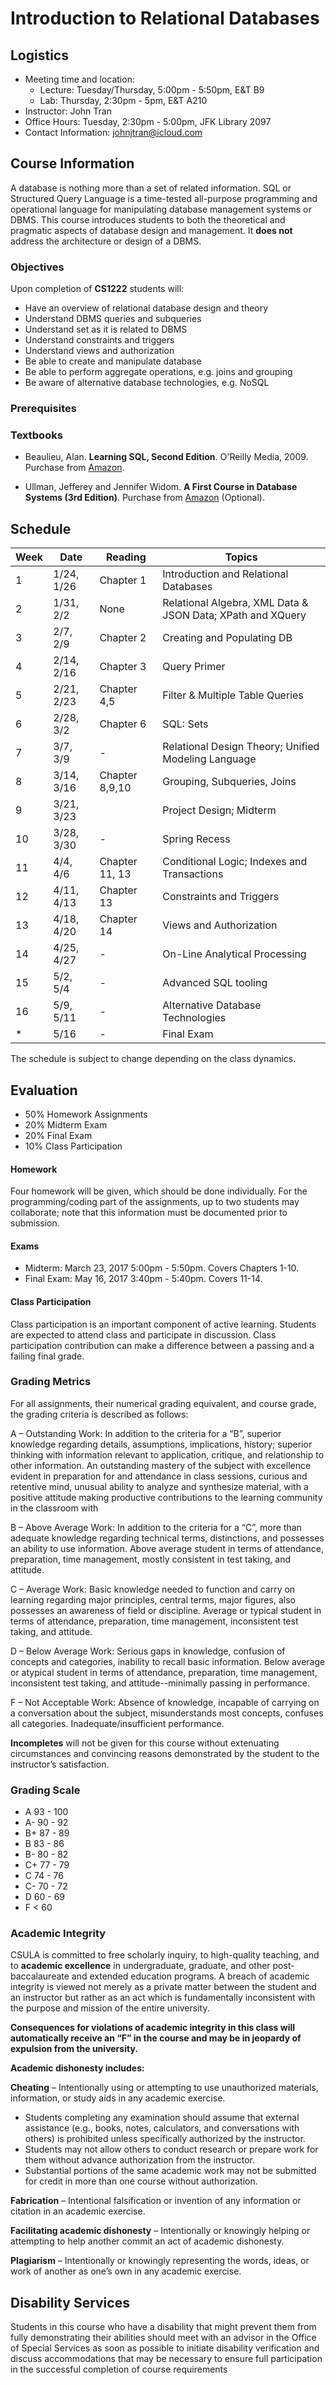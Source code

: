 # Introduction to Relational Databases

## Logistics

* Meeting time and location:
  * Lecture: Tuesday/Thursday, 5:00pm - 5:50pm, E&T B9
  * Lab: Thursday, 2:30pm - 5pm, E&T A210
* Instructor: John Tran
* Office Hours: Tuesday, 2:30pm - 5:00pm, JFK Library 2097
* Contact Information: johnjtran@icloud.com

## Course Information

A database is nothing more than a set of related information.  SQL or Structured Query Language is a time-tested all-purpose programming and operational language for manipulating database management systems or DBMS.  This course introduces students to both the theoretical and pragmatic aspects of database design and management.  It **does not** address the architecture or design of a DBMS.

### Objectives

Upon completion of **CS1222** students will:

- Have an overview of relational database design and theory
- Understand DBMS queries and subqueries
- Understand set as it is related to DBMS
- Understand constraints and triggers
- Understand views and authorization
- Be able to create and manipulate database
- Be able to perform aggregate operations, e.g. joins and grouping
- Be aware of alternative database technologies, e.g. NoSQL

### Prerequisites

### Textbooks

- Beaulieu, Alan.  **Learning SQL, Second Edition**.  O'Reilly Media, 2009.  Purchase from [Amazon](https://www.amazon.com/Learning-SQL-Master-Fundamentals/dp/0596520832).

- Ullman, Jefferey and Jennifer Widom.  **A First Course in Database Systems (3rd Edition)**.  Purchase from [Amazon](https://www.amazon.com/First-Course-Database-Systems-3rd/dp/013600637X) (Optional).

## Schedule

| Week | Date       | Reading | Topics |
| ---- | ---        | ---     | ---    |
| 1    | 1/24, 1/26 | Chapter 1 | Introduction and Relational Databases |
| 2    | 1/31, 2/2  | None | Relational Algebra, XML Data & JSON Data; XPath and XQuery |
| 3    | 2/7, 2/9   | Chapter 2 | Creating and Populating DB|
| 4    | 2/14, 2/16 | Chapter 3 | Query Primer |
| 5    | 2/21, 2/23 | Chapter 4,5 | Filter & Multiple Table Queries |
| 6    | 2/28, 3/2  | Chapter 6 | SQL: Sets |
| 7    | 3/7, 3/9   | - | Relational Design Theory; Unified Modeling Language |
| 8    | 3/14, 3/16 | Chapter 8,9,10 | Grouping, Subqueries, Joins |
| 9    | 3/21, 3/23 |  | Project Design; Midterm |
| 10   | 3/28, 3/30 | - | Spring Recess |
| 11   | 4/4, 4/6   | Chapter 11, 13 | Conditional Logic; Indexes and Transactions |
| 12   | 4/11, 4/13 | Chapter 13 | Constraints and Triggers |
| 13   | 4/18, 4/20 | Chapter 14 | Views and Authorization |
| 14   | 4/25, 4/27 | - | On-Line Analytical Processing |
| 15   | 5/2, 5/4   | - | Advanced SQL tooling |
| 16   | 5/9, 5/11  | - | Alternative Database Technologies |
| *    | 5/16       | - | Final Exam |

The schedule is subject to change depending on the class dynamics.

## Evaluation

* 50% Homework Assignments
* 20% Midterm Exam
* 20% Final Exam
* 10% Class Participation

#### Homework

Four homework will be given, which should be done individually.  For the programming/coding part of the assignments, up to two students may collaborate; note that this information must be documented prior to submission.

#### Exams

* Midterm: March 23, 2017 5:00pm - 5:50pm. Covers Chapters 1-10.
* Final Exam: May 16, 2017 3:40pm - 5:40pm. Covers 11-14.

#### Class Participation

Class participation is an important component of active learning.  Students are expected to attend class and participate in discussion.  Class participation contribution can make a difference between a passing and a failing final grade.

### Grading Metrics

For all assignments, their numerical grading equivalent, and course grade, the grading criteria is described as follows:

A – Outstanding Work: In addition to the criteria for a “B”, superior knowledge regarding details, assumptions,
implications, history; superior thinking with information relevant to application, critique, and relationship to other information. An outstanding mastery of the subject with excellence evident in preparation for and attendance in class sessions, curious and retentive mind, unusual ability to analyze and synthesize material, with a positive attitude making productive contributions to the learning community in the classroom with

B – Above Average Work: In addition to the criteria for a “C”, more than adequate knowledge regarding technical terms, distinctions, and possesses an ability to use information. Above average student in terms of attendance, preparation, time management, mostly consistent in test taking, and attitude.

C – Average Work: Basic knowledge needed to function and carry on learning regarding major principles, central terms, major figures, also possesses an awareness of field or discipline. Average or typical student in terms of attendance, preparation, time management, inconsistent test taking, and attitude.

D – Below Average Work: Serious gaps in knowledge, confusion of concepts and categories, inability to recall basic information. Below average or atypical student in terms of attendance, preparation, time management, inconsistent test taking, and attitude--minimally passing in performance.

F – Not Acceptable Work: Absence of knowledge, incapable of carrying on a conversation about the subject, misunderstands most concepts, confuses all categories. Inadequate/insufficient performance.

**Incompletes** will not be given for this course without extenuating circumstances and convincing reasons demonstrated by the student to the instructor’s satisfaction.

### Grading Scale

* A  93 - 100
* A- 90 - 92
* B+ 87 - 89
* B  83 - 86
* B- 80 - 82
* C+ 77 - 79
* C  74 - 76
* C- 70 - 72
* D  60 - 69
* F  < 60

### Academic Integrity

CSULA is committed to free scholarly inquiry, to high-quality teaching, and to **academic excellence** in undergraduate, graduate, and other post-baccalaureate and extended education programs.  A breach of academic integrity is viewed not merely as a private matter between the student and an instructor but rather as an act which is fundamentally inconsistent with the purpose and mission of the entire university.

**Consequences for violations of academic integrity in this class will automatically receive an “F” in the course and may be in jeopardy of expulsion from the university.**

**Academic dishonesty includes:**

**Cheating** – Intentionally using or attempting to use unauthorized materials, information, or study aids in any academic exercise.
   * Students completing any examination should assume that external assistance (e.g., books, notes, calculators, and conversations with others) is prohibited unless specifically authorized by the instructor.
   * Students may not allow others to conduct research or prepare work for them without advance authorization from the instructor.
   * Substantial portions of the same academic work may not be submitted for credit in more than one course without authorization.

**Fabrication** – Intentional falsification or invention of any information or citation in an academic exercise.

**Facilitating academic dishonesty** – Intentionally or knowingly helping or attempting to help another commit an act of academic dishonesty.

**Plagiarism** – Intentionally or knowingly representing the words, ideas, or work of another as one’s own in any academic exercise.

## Disability Services

Students in this course who have a disability that might prevent them from fully demonstrating their abilities should meet with an advisor in the Office of Special Services as soon as possible to initiate disability verification and discuss accommodations that may be necessary to ensure full participation in the successful completion of course requirements
